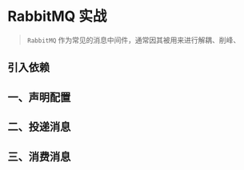 # RabbitMQ 实战

> `RabbitMQ` 作为常见的消息中间件，通常因其被用来进行解耦、削峰、

## 引入依赖

## 一、声明配置



## 二、投递消息

## 三、消费消息

